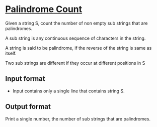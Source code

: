 # [Palindrome Count][link]

Given a string S, count the number of non empty sub strings that are palindromes.

A sub string is any continuous sequence of characters in the string.

A string is said to be palindrome, if the reverse of the string is same as itself.

Two sub strings are different if they occur at different positions in S

## Input format

- Input contains only a single line that contains string S.

## Output format

Print a single number, the number of sub strings that are palindromes.

[link]: https://www.hackerearth.com/practice/algorithms/dynamic-programming/2-dimensional/practice-problems/algorithm/palindrome-count-1/
